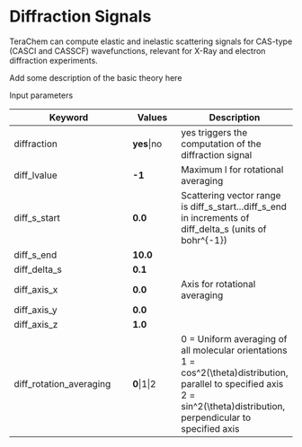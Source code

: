 # Diffraction Signals

TeraChem can compute elastic and inelastic scattering signals for CAS-type (CASCI and CASSCF) wavefunctions, relevant for X-Ray and electron diffraction experiments.  &#x20;

Add some description of the basic theory here

Input parameters

<table><thead><tr><th width="226">Keyword</th><th width="93.33333333333331">Values</th><th>Description</th></tr></thead><tbody><tr><td>diffraction</td><td><strong>yes</strong>|no</td><td>yes triggers the computation of the diffraction signal</td></tr><tr><td>diff_lvalue</td><td><strong>-1</strong></td><td>Maximum l for rotational averaging</td></tr><tr><td>diff_s_start</td><td><strong>0.0</strong></td><td>Scattering vector range is diff_s_start...diff_s_end in increments of diff_delta_s (units of <span class="math">bohr^{-1}</span>)</td></tr><tr><td>diff_s_end</td><td><strong>10.0</strong></td><td></td></tr><tr><td>diff_delta_s</td><td><strong>0.1</strong></td><td></td></tr><tr><td>diff_axis_x</td><td><strong>0.0</strong></td><td>Axis for rotational averaging</td></tr><tr><td>diff_axis_y</td><td><strong>0.0</strong></td><td></td></tr><tr><td>diff_axis_z</td><td><strong>1.0</strong></td><td></td></tr><tr><td>diff_rotation_averaging</td><td><strong>0</strong>|1|2</td><td>0 = Uniform averaging of all molecular orientations<br>1 = <span class="math">cos^2(\theta)</span>distribution, parallel to specified axis<br>2 = <span class="math">sin^2(\theta)</span>distribution, perpendicular to specified axis</td></tr></tbody></table>
